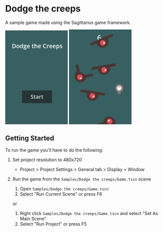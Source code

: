 # Dodge the creeps

A sample game made using the Sagittarius game framework.

<p float="left">
<img src="art/Screenshot_1.png" alt="main menu" style="width:200px;"/>
<img src="art/Screenshot_2.png" alt="gameplay" style="width:200px;"/>
</p>

## Getting Started

To run the game you'll have to do the following:

1. Set project resolution to 480x720
    * Project > Project Settings > General tab > Display > Window
2. Run the game from the `Samples/Dodge the creeps/Game.tscn` scene
    1. Open `Samples/Dodge the creeps/Game.tscn`
    2. Select "Run Current Scene" or press F6

    or

    1. Right click `Samples/Dodge the creeps/Game.tscn` and select "Set As Main Scene"
    2. Select "Run Project" or press F5
